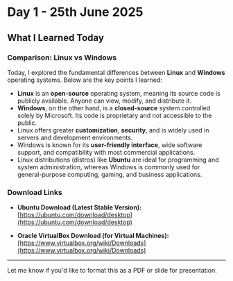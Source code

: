 

# Day 1 - 25th June 2025

## What I Learned Today

### Comparison: Linux vs Windows

Today, I explored the fundamental differences between **Linux** and **Windows** operating systems. Below are the key points I learned:

* **Linux** is an **open-source** operating system, meaning its source code is publicly available. Anyone can view, modify, and distribute it.
* **Windows**, on the other hand, is a **closed-source** system controlled solely by Microsoft. Its code is proprietary and not accessible to the public.
* Linux offers greater **customization**, **security**, and is widely used in servers and development environments.
* Windows is known for its **user-friendly interface**, wide software support, and compatibility with most commercial applications.
* Linux distributions (distros) like **Ubuntu** are ideal for programming and system administration, whereas Windows is commonly used for general-purpose computing, gaming, and business applications.

### Download Links

* **Ubuntu Download (Latest Stable Version):**
  [https://ubuntu.com/download/desktop](https://ubuntu.com/download/desktop)

* **Oracle VirtualBox Download (for Virtual Machines):**
  [https://www.virtualbox.org/wiki/Downloads](https://www.virtualbox.org/wiki/Downloads)

---

Let me know if you'd like to format this as a PDF or slide for presentation.
